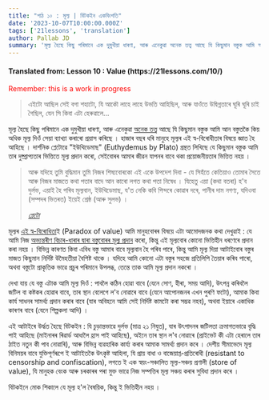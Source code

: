 ```yaml
---
title: "পাঠ ১০ : মূল্য | বিটকইন একবিংশতি"
date: '2023-10-07T10:00:00.000Z'
tags: ['21lessons', 'translation']
author: Pallab JD
summary: 'মূল্য হৈছে কিছু পৰিমানে এক দুমুখীয়া ধাৰণা, আৰু এনেকুৱা অনেক তত্ত্ব আছে যি কিছুমান বস্তুক আমি আন বস্তুতকৈ কিয় অধিক মূল্য দিওঁ সেয়া ব্যাখ্যা কৰাৰো প্ৰয়াস কৰিছে । হাজাৰ বছৰ ধৰি মানুহে মূল্যৰ এই স্ব-বিৰোধীতাৰ বিষয়ে জ্ঞাত হৈ আহিছে ।...'
---
```


<div style="textAlign:center">
    <h4> Translated from: Lesson 10 : Value (https://21lessons.com/10/) </h4>
    <p style="color:red"> Remember: this is a work in progress </p>
</div>

> এইটো আছিল সেই বগা শহাটো, যি আকৌ লাহে লাহে উভতি আহিছিল, আৰু যাওঁতে উদ্বিগ্নতাৰে ঘূৰি ঘূৰি চাই গৈছিল, যেন সি কিবা এটা হেৰুৱালে...

মূল্য হৈছে কিছু পৰিমানে এক দুমুখীয়া ধাৰণা, আৰু এনেকুৱা [অনেক তত্ত্ব](https://en.wikipedia.org/wiki/Theory_of_value_%28economics%29) আছে যি কিছুমান বস্তুক আমি আন বস্তুতকৈ কিয় অধিক মূল্য দিওঁ সেয়া ব্যাখ্যা কৰাৰো প্ৰয়াস কৰিছে ।
হাজাৰ বছৰ ধৰি মানুহে মূল্যৰ এই স্ব-বিৰোধীতাৰ বিষয়ে জ্ঞাত হৈ আহিছে ।
দাৰ্শনিক প্লেটোৱে "ইউথিডেমাছ" (Euthydemus by Plato) গ্ৰন্থত লিখিছে যে কিছুমান বস্তুক আমি তাৰ দুষ্প্ৰাপ্যতাৰ ভিত্তিতে মূল্য প্ৰদান কৰো, সেইবোৰৰ আমাৰ জীৱন যাপনৰ বাবে থকা প্ৰয়োজনীয়তাৰ ভিত্তিত নহয় ।

> আৰু যদিহে তুমি বুদ্ধিমান তুমি নিজৰ শিষ্যবোৰকো এই একে উপদেশ দিবা - যে সিহঁতে কেতিয়াও তোমাৰ সৈতে আৰু নিজৰ মাজতে কথা পতাৰ বাদে আন কাৰো লগত কথা পতা নিষেধ ।
> যিহেতু এয়া (কথা বতৰা) হ'ব দুৰ্লভ, এয়াই হৈ পৰিব মূল্যবান, ইউথিডেমাছ, য'ত নেকি কবি পিন্দৰে কোৱাৰ দৰে, পানীৰ দাম নগণ্য, যদিওবা (সম্পদৰ ভিতৰত) ইয়েই শ্ৰেষ্ঠ (আৰু সুলভ) ।
>
> <cite> [প্লেটো](http://www.perseus.tufts.edu/hopper/text?doc=plat.+euthyd.+304b) </cite>

মূল্যৰ [এই স্ব-বিৰোধিতা](https://en.wikipedia.org/wiki/Paradox_of_value)ই (Paradox of value) আমি মানুহবোৰৰ বিষয়ে এটা আমোদজনক কথা দেখুৱাই : যে আমি নিজ [অভ্যন্তৰীণ বিচাৰ-ধাৰাৰ দ্বাৰা বস্তুবোৰৰ মূল্য প্ৰদান](https://en.wikipedia.org/wiki/Subjective_theory_of_value) কৰো, কিন্তু এই মূল্যবোৰ কোনো ভিত্তিহীন ধৰণেৰে প্ৰদান কৰা নহয় ।
বিভিন্ন কাৰণত কিবা এবিধ বস্তু আমাৰ বাবে মূল্যবান হৈ পৰিব পাৰে, কিন্তু আমি মূল্য দিয়া আটাইবোৰ বস্তুৰ মাজত কিছুমান নিৰ্দিষ্ট উমৈহতীয়া বৈশিষ্ট থাকে ।
যদিহে আমি কোনো এটা বস্তুৰ সহজে প্ৰতিলিপি তৈয়াৰ কৰিব পাৰো, অথবা বস্তুটো প্ৰাকৃতিক ভাৱে প্রচুৰ পৰিমানে উপলব্ধ, তেন্তে তাক আমি মূল্য প্ৰদান নকৰো ।

দেখা যায় যে বস্তু এটাক আমি  মূল্য দিওঁ : পাবলৈ কঠিন হোৱা বাবে (যেনে সোণ, হীৰা, সময় আদি), উৎপন্ন কৰিবলৈ জটিল বা কষ্টকৰ হোৱাৰ বাবে, তাৰ স্থান বেলেগে ল'ব নোৱাৰে বাবে (যেনে আপোনজনৰ এখন পুৰণি ফটো), আমাক কিবা কাৰ্য সাধনৰ সামৰ্থ্য প্ৰদান কৰাৰ বাবে (যাৰ অবিহনে আমি সেই নিৰ্দিষ্ট কামটো কৰা সম্ভৱ নহব), অথবা ইয়াৰে একাধিক কাৰণৰ বাবে (যেনে শিল্পকলা আদি) ।

এই আটাইৰে উৰ্দ্ধত হৈছে বিটকইন : যি চুড়ান্তভাৱে দুৰ্লভ (মাত্ৰ ২১ নিযুত), যাৰ উৎপাদনৰ জটিলতা ক্ৰমাগতভাৱে বৃদ্ধি পাই আহিছে (মাইনাৰৰ ৰিৱাৰ্ড আধালৈ হ্ৰাস পাই আহিছে), অইনে তাৰ স্থান ল'ব নোৱাৰে (প্ৰাইভেট কী এটা হেৰালে তাৰ ঠাইত নতুন কী পাব নোৱাৰি), আৰু বিভিন্ন ব্যৱহাৰিক কাৰ্য্য কৰাৰ আমাক সামৰ্থ্য প্ৰদান কৰে ।
দেশীয় সীমাভেদে মূল্য বিনিময়ৰ বাবে যুক্তিপূৰ্ণৰূপে ই আটাইতকৈ উৎকৃষ্ট আহিলা, যি প্ৰায় বাধা ও বাজেয়াপ্ত-প্ৰতিৰোধী (resistant to censorship and confiscation), লগতে ই এক স্বয়ং-সঞ্চালিত মূল্য-সঞ্চয় প্ৰণালী (store of value), যি মানুহক বেংক আৰু চৰকাৰৰ পৰা মুক্ত ভাৱে নিজ সম্পত্তিৰ মূল্য সঞ্চয় কৰাৰ সুবিধা প্ৰদান কৰে ।

বিটকইনে মোক শিকালে যে মূল্য হ'ল বৈষয়িক, কিন্তু ই ভিত্তিহীন নহয় ।